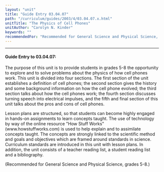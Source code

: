 ```yaml
---
layout: "unit"
title: "Guide Entry 03.04.07"
path: "/curriculum/guides/2003/4/03.04.07.x.html"
unitTitle: "The Physics of Cell Phones"
unitAuthor: "Carolyn N. Kinder"
keywords: ""
recommendedFor: "Recommended for General Science and Physical Science, grades 5-8."
---
```

<body>
<hr/>
<h4>
Guide Entry to 03.04.07:
</h4>
<p>
The purpose of this unit is to provide students in grades 5-8 the opportunity to explore and to solve problems about the physics of how cell phones work.  This unit is divided into four sections.  The first section of the unit establishes a definition of cell phones; the second section gives the history and some background information on how the cell phone evolved; the third section talks about how the cell phones work; the fourth section discusses turning speech into electrical impulses, and the fifth and final section of this unit talks about the pros and cons of cell phones.
</p>
<p>
Lesson plans are structured, so that students can become highly engaged in hands-on assignments to learn concepts taught.  The use of technology by way of the online resource "How Stuff Works" (www.howstuffworks.com) is used to help explain and to assimilate concepts taught.  The concepts are strongly linked to the scientific method and goals and objectives which are framed around standards in science.  Curriculum standards are introduced in this unit with lesson plans.  In addition, the unit consists of a teacher reading list, a student reading list and a bibliography.
</p>
<p>
(Recommended for General Science and Physical Science, grades 5-8.)
</p>
</body>